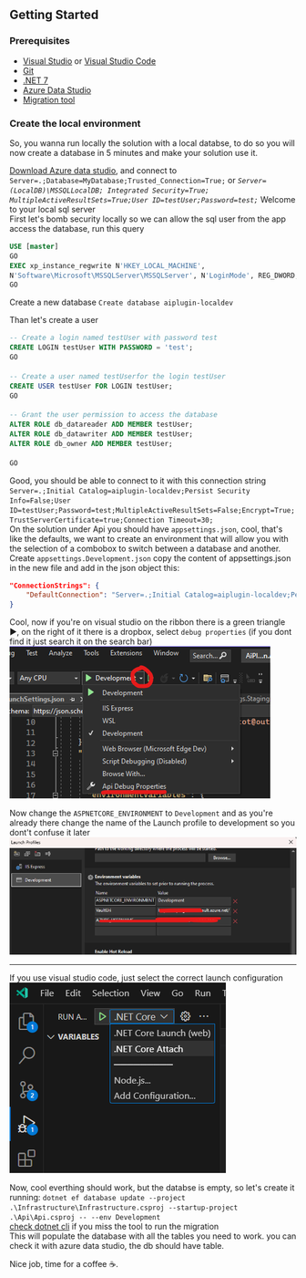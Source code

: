 ## Getting Started

### Prerequisites
- [Visual Studio](https://visualstudio.microsoft.com/vs/) or [Visual Studio Code](https://code.visualstudio.com/)
- [Git](https://git-scm.com/downloads)
- [.NET 7](https://dotnet.microsoft.com/download/dotnet/7.0)
- [Azure Data Studio](https://docs.microsoft.com/en-us/sql/azure-data-studio/download-azure-data-studio)
- [Migration tool](https://docs.microsoft.com/en-us/ef/core/cli/dotnet)

### Create the local environment

So, you wanna run locally the solution with a local databse, to do so you will now create a database in 5 minutes and make your solution use it.

[Download Azure data studio](https://docs.microsoft.com/en-us/sql/azure-data-studio/download-azure-data-studio), and connect to `Server=.;Database=MyDatabase;Trusted_Connection=True;` or 
_`Server=(LocalDB)\MSSQLLocalDB; Integrated Security=True; MultipleActiveResultSets=True;User ID=testUser;Password=test;`_
Welcome to your local sql server   
First let's bomb security locally so we can allow the sql user from the app access the database, run this query
```sql
USE [master]
GO
EXEC xp_instance_regwrite N'HKEY_LOCAL_MACHINE', 
N'Software\Microsoft\MSSQLServer\MSSQLServer', N'LoginMode', REG_DWORD, 2
GO
```
Create a new database `Create database aiplugin-localdev`

Than let's create a user 
```sql
-- Create a login named testUser with password test
CREATE LOGIN testUser WITH PASSWORD = 'test';
GO

-- Create a user named testUserfor the login testUser
CREATE USER testUser FOR LOGIN testUser;
GO

-- Grant the user permission to access the database
ALTER ROLE db_datareader ADD MEMBER testUser;
ALTER ROLE db_datawriter ADD MEMBER testUser;
ALTER ROLE db_owner ADD MEMBER testUser;

GO
```

Good, you should be able to connect to it with this connection string    
`Server=.;Initial Catalog=aiplugin-localdev;Persist Security Info=False;User ID=testUser;Password=test;MultipleActiveResultSets=False;Encrypt=True;TrustServerCertificate=true;Connection Timeout=30;`   
On the solution under Api you should have `appsettings.json`, cool, that's like the defaults, we want to create an environment that will allow you with the selection of a combobox to switch between a database and another.   
Create `appsettings.Development.json` copy the content of appsettings.json in the new file and add in the json object this:
```json
"ConnectionStrings": {
    "DefaultConnection": "Server=.;Initial Catalog=aiplugin-localdev;Persist Security Info=False;User ID=testUser;Password=test;MultipleActiveResultSets=False;Encrypt=True;TrustServerCertificate=true;Connection Timeout=30;"
}
```

Cool, now 
if you're on visual studio on the ribbon there is a green triangle ▶️, on the right of it there is a dropbox, select `debug properties` (if you dont find it just search it on the search bar)
 ![debug properties from the combo launch](launch2.png "debug properties from the combo launch")

Now change the `ASPNETCORE_ENVIRONMENT` to `Development`  and as you're already there change the name of the Launch profile to development so you dont't confuse it later
![development launch profile](launch1.png "development launch profile")

---
If you use visual studio code, just select the correct launch configuration ![Run launch configuration](LaunchConf.png)

Now, cool everthing should work, but the databse is empty, so let's create it running:
`dotnet ef database update --project .\Infrastructure\Infrastructure.csproj --startup-project .\Api\Api.csproj -- --env Development`   
[check dotnet cli](https://learn.microsoft.com/en-us/ef/core/cli/dotnet) if you miss the tool to run the migration   
This will populate the database with all the tables you need to work. you can check it with azure data studio, the db should have table.

Nice job, time for a coffee ☕.